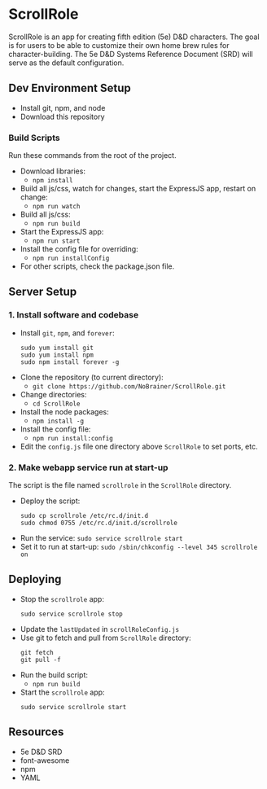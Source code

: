 # ScrollRole
ScrollRole is an app for creating fifth edition (5e) D&D characters. The goal is for users to be able to customize their
own home brew rules for character-building. The 5e D&D Systems Reference Document (SRD) will serve as the default
configuration.


## Dev Environment Setup
- Install git, npm, and node
- Download this repository


### Build Scripts
Run these commands from the root of the project.
- Download libraries:
    - `npm install`
- Build all js/css, watch for changes, start the ExpressJS app, restart on change:
    - `npm run watch`
- Build all js/css:
    - `npm run build`
- Start the ExpressJS app:
    - `npm run start`
- Install the config file for overriding:
    - `npm run installConfig`
- For other scripts, check the package.json file.


## Server Setup

### 1. Install software and codebase
- Install `git`, `npm`, and `forever`:
    ```
    sudo yum install git
    sudo yum install npm
    sudo npm install forever -g
    ```
- Clone the repository (to current directory):
  - `git clone https://github.com/NoBrainer/ScrollRole.git`
- Change directories:
  - `cd ScrollRole`
- Install the node packages:
  - `npm install -g`
- Install the config file:
  - `npm run install:config`
- Edit the `config.js` file one directory above `ScrollRole` to set ports, etc.


### 2. Make webapp service run at start-up
The script is the file named `scrollrole` in the `ScrollRole` directory.
- Deploy the script:
  ```
  sudo cp scrollrole /etc/rc.d/init.d
  sudo chmod 0755 /etc/rc.d/init.d/scrollrole
  ```
- Run the service:
  `sudo service scrollrole start`
- Set it to run at start-up:
  `sudo /sbin/chkconfig --level 345 scrollrole on`


## Deploying
- Stop the `scrollrole` app:
  ```
  sudo service scrollrole stop
  ```
- Update the `lastUpdated` in `scrollRoleConfig.js`
- Use git to fetch and pull from `ScrollRole` directory:
  ```
  git fetch
  git pull -f
  ```
- Run the build script:
  - `npm run build`
- Start the `scrollrole` app:
  ```
  sudo service scrollrole start
  ```


## Resources
- 5e D&D SRD
- font-awesome
- npm
- YAML
